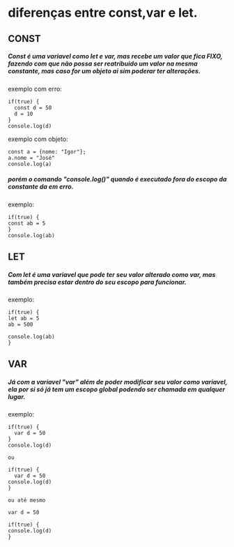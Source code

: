 # diferenças entre const,var e let.

## CONST 
##### Const é uma variavel como let e var, mas recebe um valor que fica FIXO, fazendo com que não possa ser reatribuido um valor na mesma constante, mas caso for um objeto ai sim poderar ter alterações.
exemplo com erro:
```
if(true) {
  const d = 50
  d = 10
}
console.log(d)
```
exemplo com objeto:

```
const a = {nome: "Igor"};
a.nome = "José"
console.log(a)
```

##### porém o comando "console.log()" quando é executado fora do escopo da constante da em erro.<br>

exemplo:
```
if(true) {
const ab = 5
}
console.log(ab)
```

## LET
##### Com let é uma variavel que pode ter seu valor alterado como var, mas também precisa estar dentro do seu escopo para funcionar.
exemplo:
```
if(true) {
let ab = 5
ab = 500

console.log(ab)
}
```
## VAR
##### Já com a variavel "var" além de poder modificar seu valor como variavel, ela por si só já tem um escopo global podendo ser chamada em qualquer lugar.<br>
exemplo:
```
if(true) {
  var d = 50
}
console.log(d)

ou

if(true) {
  var d = 50
console.log(d)
}

ou até mesmo

var d = 50

if(true) {
console.log(d)
}
```